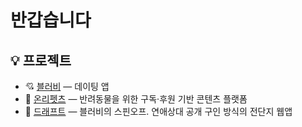 # 반갑습니다


## 💡 프로젝트

- 💘 [블러비](https://apps.apple.com/kr/app/%EB%B8%94%EB%9F%AC%EB%B9%84/id6473075490?platform=iphone) — 데이팅 앱
- 🐾 [온리펫츠](https://apps.apple.com/kr/app/%EC%98%A8%EB%A6%AC%ED%8E%AB%EC%B8%A0/id6744012429?platform=iphone) — 반려동물을 위한 구독·후원 기반 콘텐츠 플랫폼
- 📢 [드래프트](https://drft.lol/) — 블러비의 스핀오프. 연애상대 공개 구인 방식의 전단지 웹앱 
